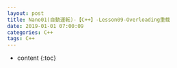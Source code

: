 ```yaml
---
layout: post
title: Nano01(自動運転)-【C++】-Lesson09-Overloading重载
date: 2019-01-01 07:00:09
categories: C++
tags: C++
---
```

* content
{:toc}
